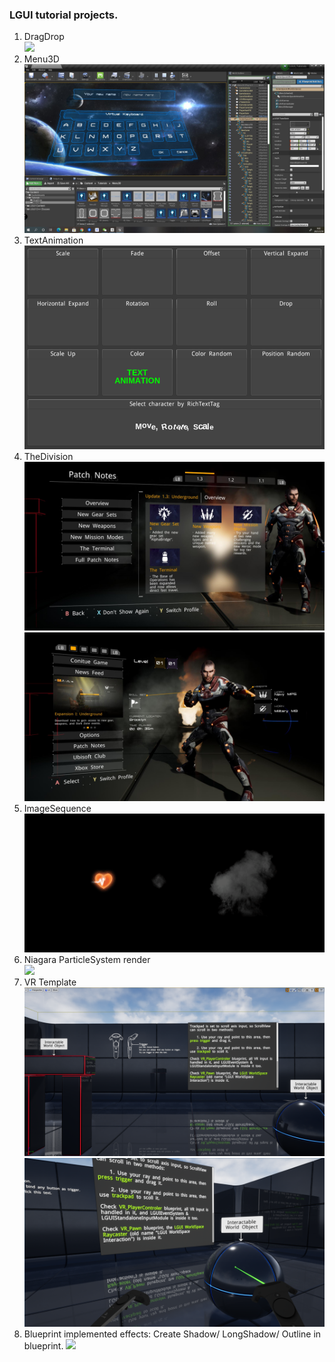 ### LGUI tutorial projects.

1. DragDrop  
   ![](DragDrop.gif)
2. Menu3D  
   ![](Menu3D.jpg)
3. TextAnimation  
   ![](TextAnimation.gif)
4. TheDivision  
   ![](TheDivision1.jpg)
   ![](TheDivision2.jpg)
5. ImageSequence  
   ![](ImageSequence.gif)
6. Niagara ParticleSystem render  
   ![](NiagaraParticles.gif)
7. VR Template
   ![](VRTemplate1.png)
   ![](VRTemplate2.png)
8. Blueprint implemented effects: Create Shadow/ LongShadow/ Outline in blueprint.
    ![](BlueprintImplementedEffects.gif)

